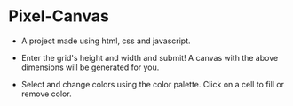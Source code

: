 # Pixel-Canvas

* A project made using html, css and javascript.

* Enter the grid's height and width and submit! A canvas with the above dimensions will be generated for you.

* Select and change colors using the color palette. Click on a cell to fill or remove color.
